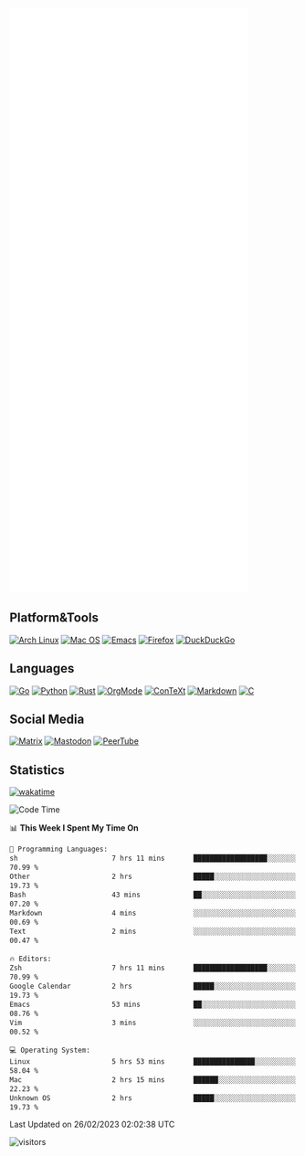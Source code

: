 ![Metrics](https://github.com/SteamedFish/SteamedFish/blob/master/github-metrics.svg)

## Platform&Tools

[![Arch Linux](https://img.shields.io/badge/ArchLinux-1793D1?logo=arch-linux&logoColor=fff&style=flat-square)](https://archlinux.org/)
[![Mac OS](https://img.shields.io/badge/MacOS-000000?style=flat-square&logo=macos&logoColor=F0F0F0)](https://www.apple.com/macos/)
[![Emacs](https://img.shields.io/badge/Emacs-%237F5AB6.svg?&style=flat-square&logo=gnu-emacs&logoColor=white)](https://www.gnu.org/software/emacs/)
[![Firefox](https://img.shields.io/badge/Firefox-FF7139?style=flat-square&logo=Firefox-Browser&logoColor=white)](https://firefox.com/)
[![DuckDuckGo](https://img.shields.io/badge/DuckDuckGo-DE5833?style=flat-square&logo=DuckDuckGo&logoColor=white)](https://duckduckgo.com/)

## Languages

[![Go](https://img.shields.io/badge/Golang-%2300ADD8.svg?style=flat-square&logo=go&logoColor=white)](https://golang.org/)
[![Python](https://img.shields.io/badge/Python-3670A0?style=flat-square&logo=python&logoColor=ffdd54)](https://www.python.org/)
[![Rust](https://img.shields.io/badge/Rust-%23000000.svg?style=flat-square&logo=rust&logoColor=white)](https://www.rust-lang.org/)
[![OrgMode](https://img.shields.io/badge/OrgMode-%23000000.svg?style=flat-square&logo=org&logoColor=white)](https://orgmode.org/)
[![ConTeXt](https://img.shields.io/badge/ConTeXt-%23008080.svg?style=flat-square&logo=latex&logoColor=white)](https://contextgarden.net/)
[![Markdown](https://img.shields.io/badge/MarkDown-%23000000.svg?style=flat-square&logo=markdown&logoColor=white)](https://daringfireball.net/projects/markdown/)
[![C](https://img.shields.io/badge/C-%2300599C.svg?style=flat-square&logo=c&logoColor=white)](https://www.iso.org/standard/74528.html)

## Social Media
<!--[![Telegram](https://img.shields.io/badge/SteamedFish-2CA5E0?style=social&logo=telegram&logoColor=white)](https://t.me/SteamedFish)-->

[![Matrix](https://img.shields.io/badge/SteamedFish-2CA5E0?style=social&logo=matrix&logoColor=black)](https://matrix.to/#/@i:steamedfish.org)
[![Mastodon](https://img.shields.io/mastodon/follow/109596467238113271?domain=https%3A%2F%2Fmastodon.steamedfish.org%2F&style=social)](https://steamedfish.org/@SteamedFish)
[![PeerTube](https://img.shields.io/badge/PeerTube-23000000.svg?logo=peertube&style=social)](https://peertube.steamedfish.org/)

## Statistics
[![wakatime](https://wakatime.com/badge/user/168280d6-fcf2-4b4f-ad3a-dc4612f35b38.svg)](https://wakatime.com/@168280d6-fcf2-4b4f-ad3a-dc4612f35b38)

<!--START_SECTION:waka-->
![Code Time](http://img.shields.io/badge/Code%20Time-2%2C315%20hrs%2011%20mins-blue)

📊 **This Week I Spent My Time On** 

```text
💬 Programming Languages: 
sh                       7 hrs 11 mins       ██████████████████░░░░░░░   70.99 % 
Other                    2 hrs               █████░░░░░░░░░░░░░░░░░░░░   19.73 % 
Bash                     43 mins             ██░░░░░░░░░░░░░░░░░░░░░░░   07.20 % 
Markdown                 4 mins              ░░░░░░░░░░░░░░░░░░░░░░░░░   00.69 % 
Text                     2 mins              ░░░░░░░░░░░░░░░░░░░░░░░░░   00.47 % 

🔥 Editors: 
Zsh                      7 hrs 11 mins       ██████████████████░░░░░░░   70.99 % 
Google Calendar          2 hrs               █████░░░░░░░░░░░░░░░░░░░░   19.73 % 
Emacs                    53 mins             ██░░░░░░░░░░░░░░░░░░░░░░░   08.76 % 
Vim                      3 mins              ░░░░░░░░░░░░░░░░░░░░░░░░░   00.52 % 

💻 Operating System: 
Linux                    5 hrs 53 mins       ███████████████░░░░░░░░░░   58.04 % 
Mac                      2 hrs 15 mins       ██████░░░░░░░░░░░░░░░░░░░   22.23 % 
Unknown OS               2 hrs               █████░░░░░░░░░░░░░░░░░░░░   19.73 % 
```


 Last Updated on 26/02/2023 02:02:38 UTC
<!--END_SECTION:waka-->

![visitors](https://visitor-badge.laobi.icu/badge?page_id=SteamedFish.SteamedFish)
